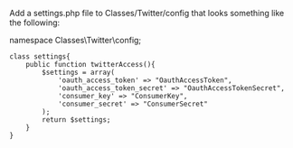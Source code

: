 Add a settings.php file to Classes/Twitter/config that looks something like the following:

namespace Classes\Twitter\config;

	class settings{
		public function twitterAccess(){
			$settings = array(
			    'oauth_access_token' => "OauthAccessToken",
			    'oauth_access_token_secret' => "OauthAccessTokenSecret",
			    'consumer_key' => "ConsumerKey",
			    'consumer_secret' => "ConsumerSecret"
			);
			return $settings;
		}
	}